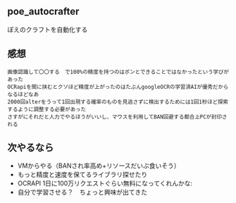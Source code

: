 ## poe_autocrafter
ぽえのクラフトを自動化する

## 感想
```
画像認識して〇〇する　で100%の精度を持つのはポンとできることではなかったという学びがあった
OCRapiを間に挟むとクソほど精度が上がったのはたぶんgoogleOCRの学習済AIが優秀だから　なるほどなあ
2000回alterをうって1回出現する確率のものを見逃さずに検出するためには1回1秒ほど探索するように調整する必要があった
さすがにそれだと人力でやるほうがいいし、マウスを利用してBAN回避する都合上PCが封印される
```
## 次やるなら
- VMからやる（BANされ率高め+リソースだいぶ食いそう）
- もっと精度と速度を保てるライブラリ探せたり
- OCRAPI 1日に100万リクエストぐらい無料になってくれんかな: 
- 自分で学習させる？　ちょっと興味が出てきた
